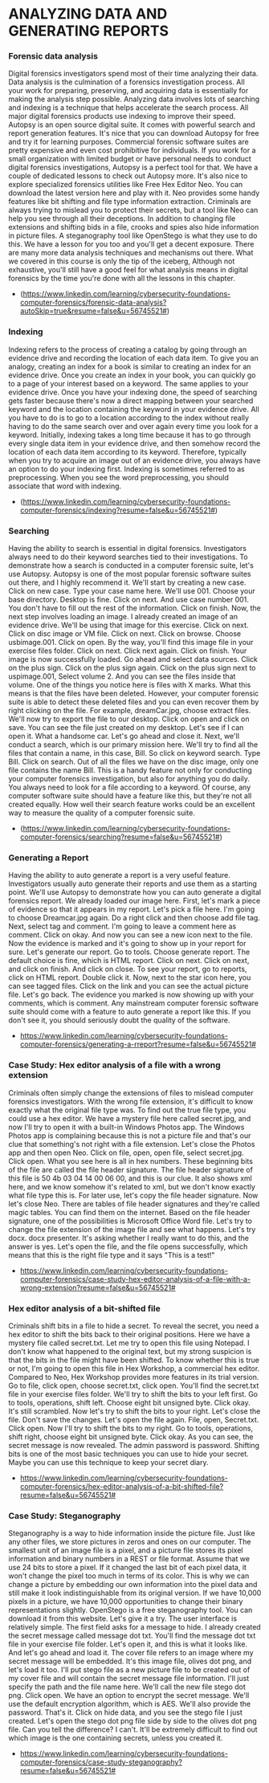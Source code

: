 # ANALYZING DATA AND GENERATING REPORTS

### **Forensic data analysis**

Digital forensics investigators spend most of their time analyzing their data. Data analysis is the culmination of a forensics investigation process. All your work for preparing, preserving, and acquiring data is essentially for making the analysis step possible. Analyzing data involves lots of searching and indexing is a technique that helps accelerate the search process. All major digital forensics products use indexing to improve their speed. Autopsy is an open source digital suite. It comes with powerful search and report generation features. It's nice that you can download Autopsy for free and try it for learning purposes. Commercial forensic software suites are pretty expensive and even cost prohibitive for individuals. If you work for a small organization with limited budget or have personal needs to conduct digital forensics investigations, Autopsy is a perfect tool for that. We have a couple of dedicated lessons to check out Autopsy more. It's also nice to explore specialized forensics utilities like Free Hex Editor Neo. You can download the latest version here and play with it. Neo provides some handy features like bit shifting and file type information extraction. Criminals are always trying to mislead you to protect their secrets, but a tool like Neo can help you see through all their deceptions. In addition to changing file extensions and shifting bids in a file, crooks and spies also hide information in picture files. A steganography tool like OpenStego is what they use to do this. We have a lesson for you too and you'll get a decent exposure. There are many more data analysis techniques and mechanisms out there. What we covered in this course is only the tip of the iceberg, Although not exhaustive, you'll still have a good feel for what analysis means in digital forensics by the time you're done with all the lessons in this chapter.

- (https://www.linkedin.com/learning/cybersecurity-foundations-computer-forensics/forensic-data-analysis?autoSkip=true&resume=false&u=56745521#)

### **Indexing**

Indexing refers to the process of creating a catalog by going through an evidence drive and recording the location of each data item. To give you an analogy, creating an index for a book is similar to creating an index for an evidence drive. Once you create an index in your book, you can quickly go to a page of your interest based on a keyword. The same applies to your evidence drive. Once you have your indexing done, the speed of searching gets faster because there's now a direct mapping between your searched keyword and the location containing the keyword in your evidence drive. All you have to do is to go to a location according to the index without really having to do the same search over and over again every time you look for a keyword. Initially, indexing takes a long time because it has to go through every single data item in your evidence drive, and then somehow record the location of each data item according to its keyword. Therefore, typically when you try to acquire an image out of an evidence drive, you always have an option to do your indexing first. Indexing is sometimes referred to as preprocessing. When you see the word preprocessing, you should associate that word with indexing.

- (https://www.linkedin.com/learning/cybersecurity-foundations-computer-forensics/indexing?resume=false&u=56745521#)

### **Searching**

Having the ability to search is essential in digital forensics. Investigators always need to do their keyword searches tied to their investigations. To demonstrate how a search is conducted in a computer forensic suite, let's use Autopsy. Autopsy is one of the most popular forensic software suites out there, and I highly recommend it. We'll start by creating a new case. Click on new case. Type your case name here. We'll use 001\. Choose your base directory. Desktop is fine. Click on next. And use case number 001\. You don't have to fill out the rest of the information. Click on finish. Now, the next step involves loading an image. I already created an image of an evidence drive. We'll be using that image for this exercise. Click on next. Click on disc image or VM file. Click on next. Click on browse. Choose usbimage.001. Click on open. By the way, you'll find this image file in your exercise files folder. Click on next. Click next again. Click on finish. Your image is now successfully loaded. Go ahead and select data sources. Click on the plus sign. Click on the plus sign again. Click on the plus sign next to uspimage.001, Select volume 2\. And you can see the files inside that volume. One of the things you notice here is files with X marks. What this means is that the files have been deleted. However, your computer forensic suite is able to detect these deleted files and you can even recover them by right clicking on the file. For example, dreamCar.jpg, choose extract files. We'll now try to export the file to our desktop. Click on open and click on save. You can see the file just created on my desktop. Let's see if I can open it. What a handsome car. Let's go ahead and close it. Next, we'll conduct a search, which is our primary mission here. We'll try to find all the files that contain a name, in this case, Bill. So click on keyword search. Type Bill. Click on search. Out of all the files we have on the disc image, only one file contains the name Bill. This is a handy feature not only for conducting your computer forensics investigation, but also for anything you do daily. You always need to look for a file according to a keyword. Of course, any computer software suite should have a feature like this, but they're not all created equally. How well their search feature works could be an excellent way to measure the quality of a computer forensic suite.

- (https://www.linkedin.com/learning/cybersecurity-foundations-computer-forensics/searching?resume=false&u=56745521#)

### **Generating a Report**

Having the ability to auto generate a report is a very useful feature. Investigators usually auto generate their reports and use them as a starting point. We'll use Autopsy to demonstrate how you can auto generate a digital forensics report. We already loaded our image here. First, let's mark a piece of evidence so that it appears in my report. Let's pick a file here. I'm going to choose Dreamcar.jpg again. Do a right click and then choose add file tag. Next, select tag and comment. I'm going to leave a comment here as comment. Click on okay. And now you can see a new icon next to the file. Now the evidence is marked and it's going to show up in your report for sure. Let's generate our report. Go to tools. Choose generate report. The default choice is fine, which is HTML report. Click on next. Click on next, and click on finish. And click on close. To see your report, go to reports, click on HTML report. Double click it. Now, next to the star icon here, you can see tagged files. Click on the link and you can see the actual picture file. Let's go back. The evidence you marked is now showing up with your comments, which is comment. Any mainstream computer forensic software suite should come with a feature to auto generate a report like this. If you don't see it, you should seriously doubt the quality of the software.

- https://www.linkedin.com/learning/cybersecurity-foundations-computer-forensics/generating-a-rreport?resume=false&u=56745521#

### **Case Study: Hex editor analysis of a file with a wrong extension**

Criminals often simply change the extensions of files to mislead computer forensics investigators. With the wrong file extension, it's difficult to know exactly what the original file type was. To find out the true file type, you could use a hex editor. We have a mystery file here called secret.jpg, and now I'll try to open it with a built-in Windows Photos app. The Windows Photos app is complaining because this is not a picture file and that's our clue that something's not right with a file extension. Let's close the Photos app and then open Neo. Click on file, open, open file, select secret.jpg. Click open. What you see here is all in hex numbers. These beginning bits of the file are called the file header signature. The file header signature of this file is 50 4b 03 04 14 00 06 00, and this is our clue. It also shows xml here, and we know somehow it's related to xml, but we don't know exactly what file type this is. For later use, let's copy the file header signature. Now let's close Neo. There are tables of file header signatures and they're called magic tables. You can find them on the internet. Based on the file header signature, one of the possibilities is Microsoft Office Word file. Let's try to change the file extension of the image file and see what happens. Let's try docx. docx presenter. It's asking whether I really want to do this, and the answer is yes. Let's open the file, and the file opens successfully, which means that this is the right file type and it says "This is a test\!"

- https://www.linkedin.com/learning/cybersecurity-foundations-computer-forensics/case-study-hex-editor-analysis-of-a-file-with-a-wrong-extension?resume=false&u=56745521#

### **Hex editor analysis of a bit-shifted file**

Criminals shift bits in a file to hide a secret. To reveal the secret, you need a hex editor to shift the bits back to their original positions. Here we have a mystery file called secret.txt. Let me try to open this file using Notepad. I don't know what happened to the original text, but my strong suspicion is that the bits in the file might have been shifted. To know whether this is true or not, I'm going to open this file in Hex Workshop, a commercial hex editor. Compared to Neo, Hex Workshop provides more features in its trial version. Go to file, click open, choose secret.txt, click open. You'll find the secret.txt file in your exercise files folder. We'll try to shift the bits to your left first. Go to tools, operations, shift left. Choose eight bit unsigned byte. Click okay. It's still scrambled. Now let's try to shift the bits to your right. Let's close the file. Don't save the changes. Let's open the file again. File, open, Secret.txt. Click open. Now I'll try to shift the bits to my right. Go to tools, operations, shift right, choose eight bit unsigned byte. Click okay. As you can see, the secret message is now revealed. The admin password is password. Shifting bits is one of the most basic techniques you can use to hide your secret. Maybe you can use this technique to keep your secret diary.

- https://www.linkedin.com/learning/cybersecurity-foundations-computer-forensics/hex-editor-analysis-of-a-bit-shifted-file?resume=false&u=56745521#

### **Case Study: Steganography**

Steganography is a way to hide information inside the picture file. Just like any other files, we store pictures in zeros and ones on our computer. The smallest unit of an image file is a pixel, and a picture file stores its pixel information and binary numbers in a REST or file format. Assume that we use 24 bits to store a pixel. If it changed the last bit of each pixel data, it won't change the pixel too much in terms of its color. This is why we can change a picture by embedding our own information into the pixel data and still make it look indistinguishable from its original version. If we have 10,000 pixels in a picture, we have 10,000 opportunities to change their binary representations slightly. OpenStego is a free steganography tool. You can download it from this website. Let's give it a try. The user interface is relatively simple. The first field asks for a message to hide. I already created the secret message called message dot txt. You'll find the message dot txt file in your exercise file folder. Let's open it, and this is what it looks like. And let's go ahead and load it. The cover file refers to an image where my secret message will be embedded. It's this image file, olives dot png, and let's load it too. I'll put stego file as a new picture file to be created out of my cover file and will contain the secret message file information. I'll just specify the path and the file name here. We'll call the new file stego dot png. Click open. We have an option to encrypt the secret message. We'll use the default encryption algorithm, which is AES. We'll also provide the password. That's it. Click on hide data, and you see the stego file I just created. Let's open the stego dot png file side by side to the olives dot png file. Can you tell the difference? I can't. It'll be extremely difficult to find out which image is the one containing secrets, unless you created it.

- https://www.linkedin.com/learning/cybersecurity-foundations-computer-forensics/case-study-steganography?resume=false&u=56745521#